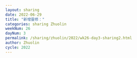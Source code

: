 ```yaml
---
layout: sharing
date: 2022-06-29
title: "新增靈修："
categories: sharing Zhuolin
weekNum: 26
dayNum: 3
permalink: /sharing/zhuolin/2022/wk26-day3-sharing2.html
author: Zhuolin
cycle: 2022
---  
```

